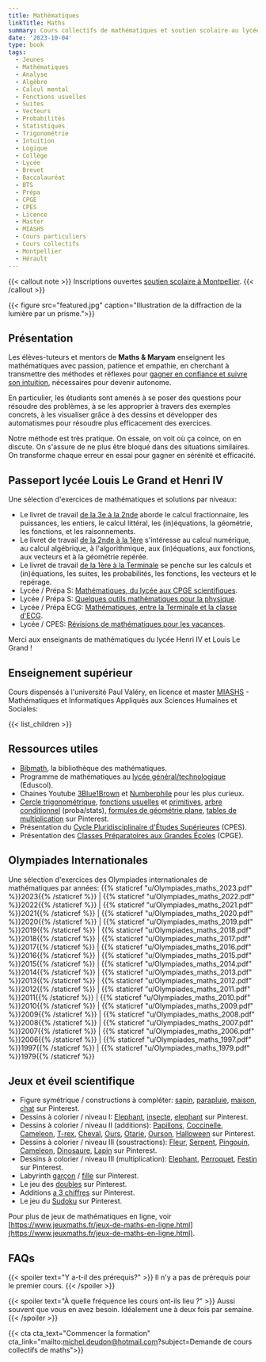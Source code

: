 ```yaml
---
title: Mathématiques
linkTitle: Maths
summary: Cours collectifs de mathématiques et soutien scolaire au lycée à Montpellier. Cours d'analyse, d'algèbre, statistiques et programmation en licence/master MIASHS.
date: '2023-10-04'
type: book
tags:
  - Jeunes
  - Mathématiques
  - Analyse
  - Algèbre
  - Calcul mental
  - Fonctions usuelles
  - Suites
  - Vecteurs
  - Probabilités
  - Statistiques
  - Trigonométrie
  - Intuition
  - Logique
  - Collège
  - Lycée
  - Brevet
  - Baccalauréat
  - BTS
  - Prépa
  - CPGE
  - CPES
  - Licence
  - Master
  - MIASHS
  - Cours particuliers
  - Cours collectifs
  - Montpellier
  - Hérault
---
```


{{< callout note >}}
Inscriptions ouvertes <a href="https://www.mtpcours.fr/p/soutien-scolaire-maths-montpellier/">soutien scolaire à Montpellier</a>.
{{< /callout >}}

{{< figure src="featured.jpg" caption="Illustration de la diffraction de la lumière par un prisme.">}}

## Présentation

Les élèves-tuteurs et mentors de <b>Maths & Maryam</b> enseignent les mathématiques avec passion, patience et empathie, en cherchant à transmettre des méthodes et réflexes pour [gagner en confiance et suivre son intuition](https://www.mtpcours.fr/p/7-astuces-pour-progresser-en-maths/), nécessaires pour devenir autonome. 

En particulier, les étudiants sont amenés à se poser des questions pour résoudre des problèmes, à se les approprier à travers des exemples concrets, à les visualiser grâce à des dessins et développer des automatismes pour résoudre plus efficacement des exercices.

Notre méthode est très pratique. On essaie, on voit où ça coince, on en discute. On s'assure de ne plus être bloqué dans des situations similaires. On transforme chaque erreur en essai pour gagner en sérénité et efficacité.

## Passeport lycée Louis Le Grand et Henri IV

Une sélection d'exercices de mathématiques et solutions par niveaux:
- Le livret de travail [de la 3e à la 2nde](https://www.louislegrand.fr/wp-content/uploads/2021/07/Livret-3eme-2nde.pdf) aborde le calcul fractionnaire, les puissances, les entiers, le calcul littéral, les (in)équations, la géométrie, les fonctions, et les raisonnements.
- Le livret de travail [de la 2nde à la 1ère](https://lycee-henri4.com/wp-content/uploads/2023/06/Livret-2nde-1ere.pdf) s'intéresse au calcul numérique, au calcul algébrique, à l'algorithmique, aux (in)équations, aux fonctions, aux vecteurs et à la géométrie repérée.
- Le livret de travail [de la 1ère à la Terminale](https://lycee-henri4.com/wp-content/uploads/2023/06/Livret-1ere-Term.pdf) se penche sur les calculs et (in)équations, les suites, les probabilités, les fonctions, les vecteurs et le repérage.
- Lycée / Prépa S: [Mathématiques, du lycée aux CPGE scientifiques](https://www.louislegrand.fr/wp-content/uploads/2022/02/EXOS-TERMINALE3-3-AVECDESSIN-2.pdf).
- Lycée / Prépa S: [Quelques outils mathématiques pour la physique](https://lycee-henri4.com/wp-content/uploads/2023/06/poly-MPSI2023.pdf).
- Lycée / Prépa ECG: [Mathématiques, entre la Terminale et la classe d'ECG](https://lycee-henri4.com/wp-content/uploads/2022/07/ECG1-MATHS.pdf).
- Lycée / CPES: [Révisions de mathématiques pour les vacances](https://lycee-henri4.com/wp-content/uploads/2022/07/CPES-MATHS.pdf).

Merci aux enseignants de mathématiques du lycée Henri IV et Louis Le Grand !

## Enseignement supérieur

Cours dispensés à l'université Paul Valéry, en licence et master [MIASHS](https://ufr6.www.univ-montp3.fr/fr/licence_miashs) - Mathématiques et Informatiques Appliqués aux Sciences Humaines et Sociales:

{{< list_children >}}

## Ressources utiles

- [Bibmath](https://www.bibmath.net/), la bibliothèque des mathématiques.
- Programme de mathématiques au [lycée général/technologique](https://eduscol.education.fr/1723/programmes-et-ressources-en-mathematiques-voie-gt) (Eduscol).
- Chaines Youtube [3Blue1Brown](https://www.youtube.com/c/3blue1brown) et [Numberphile](https://www.youtube.com/user/Numberphile) pour les plus curieux.
- [Cercle trigonométrique](https://i.pinimg.com/736x/19/f5/b3/19f5b354491a16b870ef4108e909a258--animation.jpg), [fonctions usuelles](https://i.pinimg.com/736x/ed/89/d5/ed89d530fcf24e471bf5993a9776eff6.jpg) et [primitives](https://i.pinimg.com/1200x/8e/10/d1/8e10d14a4ac34ee5d3dfcdf92f358260.jpg), [arbre conditionnel](https://i.pinimg.com/736x/83/83/13/838313f21fd105e0466b14f8d608cde5.jpg) (proba/stats), [formules de géométrie plane](https://i.pinimg.com/736x/1a/08/d4/1a08d487c1972fdd5f5daf84081fee08.jpg), [tables de multiplication](https://i.pinimg.com/736x/14/0d/be/140dbe1148d46d94e239084a6086cf28.jpg) sur Pinterest.
- Présentation du [Cycle Pluridisciplinaire d'Études Supérieures](https://www.enseignementsup-recherche.gouv.fr/fr/le-cycle-pluridisciplinaire-d-etudes-superieures-84197) (CPES).
- Présentation des [Classes Préparatoires aux Grandes Écoles](https://www.enseignementsup-recherche.gouv.fr/fr/classes-preparatoires-aux-grandes-ecoles-cpge-46496) (CPGE).

## Olympiades Internationales
Une sélection d'exercices des Olympiades internationales de mathématiques par années:
{{% staticref "u/Olympiades_maths_2023.pdf" %}}2023{{% /staticref %}} |
{{% staticref "u/Olympiades_maths_2022.pdf" %}}2022{{% /staticref %}} |
{{% staticref "u/Olympiades_maths_2021.pdf" %}}2021{{% /staticref %}} |
{{% staticref "u/Olympiades_maths_2020.pdf" %}}2020{{% /staticref %}} |
{{% staticref "u/Olympiades_maths_2019.pdf" %}}2019{{% /staticref %}} |
{{% staticref "u/Olympiades_maths_2018.pdf" %}}2018{{% /staticref %}} |
{{% staticref "u/Olympiades_maths_2017.pdf" %}}2017{{% /staticref %}} |
{{% staticref "u/Olympiades_maths_2016.pdf" %}}2016{{% /staticref %}} |
{{% staticref "u/Olympiades_maths_2015.pdf" %}}2015{{% /staticref %}} |
{{% staticref "u/Olympiades_maths_2014.pdf" %}}2014{{% /staticref %}} |
{{% staticref "u/Olympiades_maths_2013.pdf" %}}2013{{% /staticref %}} |
{{% staticref "u/Olympiades_maths_2012.pdf" %}}2012{{% /staticref %}} |
{{% staticref "u/Olympiades_maths_2011.pdf" %}}2011{{% /staticref %}} |
{{% staticref "u/Olympiades_maths_2010.pdf" %}}2010{{% /staticref %}} |
{{% staticref "u/Olympiades_maths_2009.pdf" %}}2009{{% /staticref %}} |
{{% staticref "u/Olympiades_maths_2008.pdf" %}}2008{{% /staticref %}} |
{{% staticref "u/Olympiades_maths_2007.pdf" %}}2007{{% /staticref %}} |
{{% staticref "u/Olympiades_maths_2006.pdf" %}}2006{{% /staticref %}} |
{{% staticref "u/Olympiades_maths_1997.pdf" %}}1997{{% /staticref %}} |
{{% staticref "u/Olympiades_maths_1979.pdf" %}}1979{{% /staticref %}}

## Jeux et éveil scientifique

- Figure symétrique / constructions à compléter: [sapin](https://i.pinimg.com/736x/db/2c/68/db2c68e593cce0bd13046b771f023467.jpg), [parapluie](https://i.pinimg.com/736x/2d/86/d0/2d86d09b0442d1345eeb0d71fd453250.jpg), [maison](https://i.pinimg.com/736x/e2/74/45/e27445f460fda544b03c7324f82911e0.jpg), [chat](https://i.pinimg.com/736x/7b/8f/db/7b8fdb2d967348994dbca52aad6abbb2.jpg) sur Pinterest.
- Dessins à colorier / niveau I: [Elephant](https://clipart-library.com/coloring/8TAKqjqTa.gif), [insecte](https://i.pinimg.com/736x/49/8e/20/498e2077f2a21b6426409a9beef29ad5.jpg), [elephant](https://i.pinimg.com/736x/1d/69/da/1d69da635c6d4c49e390ef74a5f64c11.jpg) sur Pinterest.
- Dessins à colorier / niveau II (additions): [Papillons](https://i.pinimg.com/736x/11/ba/09/11ba0909c1f49aa8ca7928d673229160.jpg), [Coccinelle](https://i.pinimg.com/736x/21/8a/ed/218aedf42f32c4c926a7c3d45a7ccbd9.jpg), [Cameleon](https://i.pinimg.com/736x/97/7a/43/977a433de58f8c7da399ae1e82a6fb28.jpg), [T-rex](https://i.pinimg.com/564x/cc/39/3e/cc393ec74def2ef1c128291dff76540e.jpg), [Cheval](https://i.pinimg.com/736x/bf/dc/69/bfdc69159b365b284fa1ad05af8f0779.jpg), [Ours](https://i.pinimg.com/736x/e1/6f/6e/e16f6eb34a5e034acc98c15750da3a55.jpg), [Otarie](https://i.pinimg.com/564x/82/e4/95/82e495317a7e048e2f6ac5839fc5afef.jpg), [Ourson](https://i.pinimg.com/736x/19/b8/3c/19b83ce4a9716c2f45a492d75a8941b0.jpg), [Halloween](https://i.pinimg.com/564x/e2/3d/65/e23d6571ed9dba9babb173551af59166.jpg) sur Pinterest.
- Dessins à colorier / niveau III (soustractions): [Fleur](https://i.pinimg.com/564x/a6/d0/6d/a6d06d309d1a87423de40bc7da2a6a6d.jpg), [Serpent](https://i.pinimg.com/474x/40/c8/26/40c826198c9bcf59c0abda5a77691c8e.jpg), [Pingouin](https://i.pinimg.com/736x/49/67/e0/4967e00fdb350ab80cc3c610088f88b4.jpg), [Cameleon](https://i.pinimg.com/736x/b2/a9/18/b2a9181ea5978216cded0cf431748a4d.jpg), [Dinosaure](https://i.pinimg.com/564x/29/eb/9c/29eb9ceb78cb949f8343727323b76c4d.jpg), [Lapin](https://i.pinimg.com/736x/36/5f/64/365f64b2082859963c125a90a349dba8.jpg) sur Pinterest.
- Dessins à colorier / niveau III (multiplication):  [Elephant](https://i.pinimg.com/736x/4e/d6/66/4ed6661ee3ce6674544c46ffae77bcf3.jpg), [Perroquet](https://i.pinimg.com/736x/c7/09/67/c709670951caff3fe13733aa94b5becb.jpg), [Festin](https://i.pinimg.com/736x/a0/92/18/a092181e1fdfdb2ed1704ef54ff8dc72.jpg) sur Pinterest.
- Labyrinth [garçon](https://i.pinimg.com/236x/17/a7/bd/17a7bdce58a4a949d3ec9847c7401e48.jpg) / [fille](https://i.pinimg.com/236x/03/c2/21/03c221c4d917dd0a46b5ac2d56e8867d.jpg) sur Pinterest.
- Le jeu des [doubles](https://i.pinimg.com/736x/66/00/81/66008125a00cddfb42b2b5bba838f956.jpg) sur Pinterest.
- Additions [a 3 chiffres](https://i.pinimg.com/736x/a8/3c/be/a83cbe523ba80c13d5ebc8dea0df54be.jpg) sur Pinterest.
- Le jeu du [Sudoku](https://www.pinterest.fr/search/pins/?q=sudoku&rs=typed) sur Pinterest.

Pour plus de jeux de mathématiques en ligne, voir [https://www.jeuxmaths.fr/jeux-de-maths-en-ligne.html](https://www.jeuxmaths.fr/jeux-de-maths-en-ligne.html).

## FAQs

{{< spoiler text="Y a-t-il des prérequis?" >}}
Il n'y a pas de prérequis pour le premier cours.
{{< /spoiler >}}

{{< spoiler text="À quelle fréquence les cours ont-ils lieu ?" >}}
Aussi souvent que vous en avez besoin. Idéalement une à deux fois par semaine.
{{< /spoiler >}}

{{< cta cta_text="Commencer la formation" cta_link="mailto:michel.deudon@hotmail.com?subject=Demande de cours collectifs de maths">}}